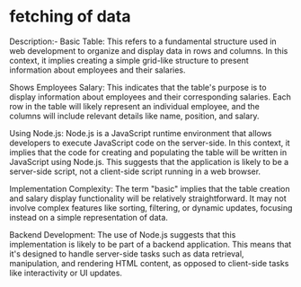 # fetching of data
Description:-
Basic Table: This refers to a fundamental structure used in web development to organize and display data in rows and columns. In this context, it implies creating a simple grid-like structure to present information about employees and their salaries.

Shows Employees Salary: This indicates that the table's purpose is to display information about employees and their corresponding salaries. Each row in the table will likely represent an individual employee, and the columns will include relevant details like name, position, and salary.

Using Node.js: Node.js is a JavaScript runtime environment that allows developers to execute JavaScript code on the server-side. In this context, it implies that the code for creating and populating the table will be written in JavaScript using Node.js. This suggests that the application is likely to be a server-side script, not a client-side script running in a web browser.

Implementation Complexity: The term "basic" implies that the table creation and salary display functionality will be relatively straightforward. It may not involve complex features like sorting, filtering, or dynamic updates, focusing instead on a simple representation of data.

Backend Development: The use of Node.js suggests that this implementation is likely to be part of a backend application. This means that it's designed to handle server-side tasks such as data retrieval, manipulation, and rendering HTML content, as opposed to client-side tasks like interactivity or UI updates.

